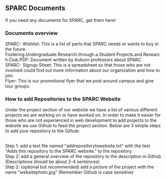 ## SPARC Documents

If you need any documents for SPARC, get them here!
<h3>Documents overview</h3>
SPARC- Wishlist: This is a list of parts that SPARC needs or wants to buy in the future.</br>
Fostering.Undergraduate.Research.through.a.Student.Projects.and.Research.Club.PDF: Document written by Auburn professors about SPARC</br>
SPARC- Signup-Sheet: This is a spreadsheet so that those who are not involved could find out more information about our organization and how to join.</br>
Flyer: This is our promotional flyer that we post around campus and give tour groups.</br>

<h3>How to add Repositories to the SPARC Website</h3>
Under the project section of our website we have a list of various different projects we are working on or have worked on.  In order to make it easier for those who are not experienced in web development to add projects to the website we use Github to feed the project section.  Below are 3 simple steps to add your repository to the Github:</br></br>

Step 1: add a text file named "addrepositorytowebsite.txt" with the text "Adds this repository to the SPARC website." to the repository.</br>
Step 2: add a general overview of the repository to the description in Github (Descriptions should be about 2-4 sentences)</br>
Step 2: (optional but recommended) add a picture of the project with the name "websitephoto.jpg" (Remember Github is case sensitive)</br>
